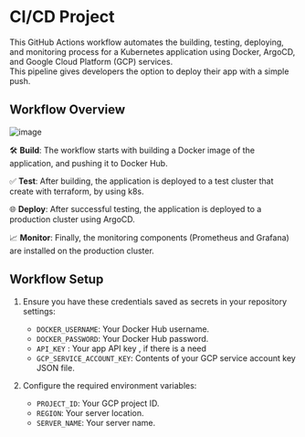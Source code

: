 # CI/CD Project

This GitHub Actions workflow automates the building, testing, deploying, and monitoring process for a Kubernetes application using Docker, ArgoCD, and Google Cloud Platform (GCP) services. <br />
This pipeline gives developers the option to deploy their app with a simple push.

## Workflow Overview
![image](https://github.com/yotamdavid/ferari_finel/assets/134198738/d1769800-4b98-41a1-938d-4ca381c6ee78)


🛠️ **Build**: The workflow starts with building a Docker image of the application, and pushing it to Docker Hub.

✅ **Test**: After building, the application is deployed to a test cluster that create with terraform, by using k8s.

🌐 **Deploy**: After successful testing, the application is deployed to a production cluster using ArgoCD.

📈 **Monitor**: Finally, the monitoring components (Prometheus and Grafana) are installed on the production cluster.

## Workflow Setup

1. Ensure you have these credentials saved as secrets in your repository settings:

   - `DOCKER_USERNAME`: Your Docker Hub username.
   - `DOCKER_PASSWORD`: Your Docker Hub password.
   - `API_KEY` : Your app API key , if there is a need
   - `GCP_SERVICE_ACCOUNT_KEY`: Contents of your GCP service account key JSON file.

2. Configure the required environment variables:

   - `PROJECT_ID`: Your GCP project ID.
   - `REGION`: Your server location.
   - `SERVER_NAME`: Your server name.

